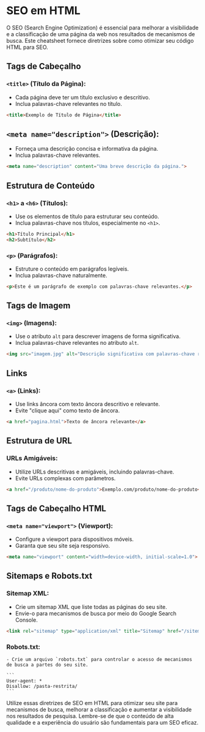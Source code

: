 # SEO em HTML

O SEO (Search Engine Optimization) é essencial para melhorar a visibilidade e a classificação de uma página da web nos resultados de mecanismos de busca. Este cheatsheet fornece diretrizes sobre como otimizar seu código HTML para SEO.

## Tags de Cabeçalho

### **`<title>` (Título da Página):**

   - Cada página deve ter um título exclusivo e descritivo.
   - Inclua palavras-chave relevantes no título.

   ```html
   <title>Exemplo de Título de Página</title>
   ```

## **`<meta name="description">` (Descrição):**

   - Forneça uma descrição concisa e informativa da página.
   - Inclua palavras-chave relevantes.

   ```html
   <meta name="description" content="Uma breve descrição da página.">
   ```

## Estrutura de Conteúdo

### **`<h1>` a `<h6>` (Títulos):**

   - Use os elementos de título para estruturar seu conteúdo.
   - Inclua palavras-chave nos títulos, especialmente no `<h1>`.

   ```html
   <h1>Título Principal</h1>
   <h2>Subtítulo</h2>
   ```

### **`<p>` (Parágrafos):**

   - Estruture o conteúdo em parágrafos legíveis.
   - Inclua palavras-chave naturalmente.

   ```html
   <p>Este é um parágrafo de exemplo com palavras-chave relevantes.</p>
   ```

## Tags de Imagem

### **`<img>` (Imagens):**

   - Use o atributo `alt` para descrever imagens de forma significativa.
   - Inclua palavras-chave relevantes no atributo `alt`.

   ```html
   <img src="imagem.jpg" alt="Descrição significativa com palavras-chave relevantes">
   ```

## Links

### **`<a>` (Links):**

   - Use links âncora com texto âncora descritivo e relevante.
   - Evite "clique aqui" como texto de âncora.

   ```html
   <a href="pagina.html">Texto de âncora relevante</a>
   ```

## Estrutura de URL

### **URLs Amigáveis:**

   - Utilize URLs descritivas e amigáveis, incluindo palavras-chave.
   - Evite URLs complexas com parâmetros.

   ```html
   <a href="/produto/nome-do-produto">Exemplo.com/produto/nome-do-produto</a>
   ```

## Tags de Cabeçalho HTML

### **`<meta name="viewport">` (Viewport):**

   - Configure a viewport para dispositivos móveis.
   - Garanta que seu site seja responsivo.

   ```html
   <meta name="viewport" content="width=device-width, initial-scale=1.0">
   ```

## Sitemaps e Robots.txt

### **Sitemap XML:**

   - Crie um sitemap XML que liste todas as páginas do seu site.
   - Envie-o para mecanismos de busca por meio do Google Search Console.

   ```html
   <link rel="sitemap" type="application/xml" title="Sitemap" href="/sitemap.xml">
   ```

### **Robots.txt:**

    - Crie um arquivo `robots.txt` para controlar o acesso de mecanismos de busca a partes do seu site.

    ```
    User-agent: *
    Disallow: /pasta-restrita/
    ```

Utilize essas diretrizes de SEO em HTML para otimizar seu site para mecanismos de busca, melhorar a classificação e aumentar a visibilidade nos resultados de pesquisa. Lembre-se de que o conteúdo de alta qualidade e a experiência do usuário são fundamentais para um SEO eficaz.